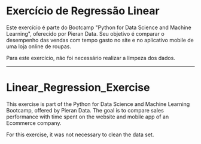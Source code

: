 # Exercício de Regressão Linear
Este exercício é parte do Bootcamp "Python for Data Science and Machine Learning", oferecido por Pieran Data. Seu objetivo é comparar o desempenho das vendas com tempo gasto no site e no aplicativo mobile de uma loja online de roupas.

Para este exercício, não foi necessário realizar a limpeza dos dados.
***
# Linear_Regression_Exercise
This exercise is part of the Python for Data Science and Machine Learning Bootcamp, offered by Pieran Data. The goal is to compare sales performance with time spent on the website and mobile app of an Ecommerce company. 

For this exercise, it was not necessary to clean the data set.


